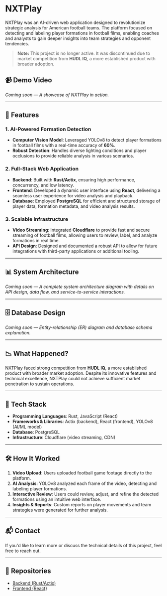 # NXTPlay

NXTPlay was an AI-driven web application designed to revolutionize strategic analysis for American football teams. The platform focused on detecting and labeling player formations in football films, enabling coaches and analysts to gain deeper insights into team strategies and opponent tendencies.

> **Note:** This project is no longer active. It was discontinued due to market competition from **HUDL IQ**, a more established product with broader adoption.

## 📹 **Demo Video**
*Coming soon — A showcase of NXTPlay in action.*

---

## 🚀 **Features**

### **1. AI-Powered Formation Detection**
- **Computer Vision Model**: Leveraged YOLOv8 to detect player formations in football films with a real-time accuracy of **60%**.
- **Robust Detection**: Handles diverse lighting conditions and player occlusions to provide reliable analysis in various scenarios.

### **2. Full-Stack Web Application**
- **Backend**: Built with **Rust/Actix**, ensuring high performance, concurrency, and low latency.
- **Frontend**: Developed a dynamic user interface using **React**, delivering a seamless user experience for video analysis and playback.
- **Database**: Employed **PostgreSQL** for efficient and structured storage of player data, formation metadata, and video analysis results.

### **3. Scalable Infrastructure**
- **Video Streaming**: Integrated **Cloudflare** to provide fast and secure streaming of football films, allowing users to review, label, and analyze formations in real time.
- **API Design**: Designed and documented a robust API to allow for future integrations with third-party applications or additional tooling.

---

## 📊 **System Architecture**
*Coming soon — A complete system architecture diagram with details on API design, data flow, and service-to-service interactions.*

---

## 🗄️ **Database Design**
*Coming soon — Entity-relationship (ER) diagram and database schema explanation.*

---

## 📉 **What Happened?**
NXTPlay faced strong competition from **HUDL IQ**, a more established product with broader market adoption. Despite its innovative features and technical excellence, NXTPlay could not achieve sufficient market penetration to sustain operations.

---

## 🤖 **Tech Stack**
- **Programming Languages**: Rust, JavaScript (React)
- **Frameworks & Libraries**: Actix (backend), React (frontend), YOLOv8 (AI/ML model)
- **Database**: PostgreSQL
- **Infrastructure**: Cloudflare (video streaming, CDN)

---

## 🛠️ **How It Worked**
1. **Video Upload**: Users uploaded football game footage directly to the platform.
2. **AI Analysis**: YOLOv8 analyzed each frame of the video, detecting and labeling player formations.
3. **Interactive Review**: Users could review, adjust, and refine the detected formations using an intuitive web interface.
4. **Insights & Reports**: Custom reports on player movements and team strategies were generated for further analysis.

---

## 📬 **Contact**
If you'd like to learn more or discuss the technical details of this project, feel free to reach out.

---

## 📂 **Repositories**
- [Backend (Rust/Actix)](https://github.com/nxtplay/rustapi)
- [Frontend (React)](https://github.com/nxtplay/nxtplayui)
